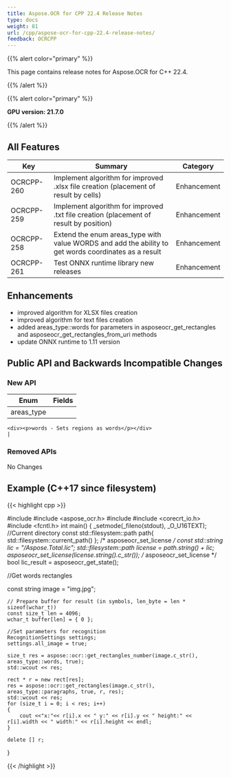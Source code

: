 ```yaml
---
title: Aspose.OCR for CPP 22.4 Release Notes
type: docs
weight: 81
url: /cpp/aspose-ocr-for-cpp-22.4-release-notes/
feedback: OCRCPP
---
```


{{% alert color="primary" %}}

This page contains release notes for Aspose.OCR for C++ 22.4.

{{% /alert %}}

{{% alert color="primary" %}}

**GPU version: 21.7.0**

{{% /alert %}}

## All Features

|Key|Summary|Category|
|---|---|---|
|OCRCPP-260| Implement algorithm for improved .xlsx file creation (placement of result by cells) |Enhancement|
|OCRCPP-259| Implement algorithm for improved .txt file creation (placement of result by position) |Enhancement|
|OCRCPP-258| Extend the enum areas_type with value WORDS and add the ability to get words coordinates as a result |Enhancement|
|OCRCPP-261| Test ONNX runtime library new releases |Enhancement|

## Enhancements

- improved algorithm for XLSX files creation
- improved algorithm for text files creation
- added areas_type::words for parameters in asposeocr_get_rectangles and asposeocr_get_rectangles_from_uri methods
- update ONNX runtime to 1.11 version


## Public API and Backwards Incompatible Changes

### New API

|Enum|Fields|
|---|---|
|areas_type|
	<div><p>words - Sets regions as words</p></div>
	|


### Removed APIs

No Changes

## Example (C++17 since filesystem)

{{< highlight cpp >}}

#include <iostream>
#include <aspose_ocr.h>
#include <filesystem>
#include <corecrt_io.h>
#include <fcntl.h>
int main()
{
_setmode(_fileno(stdout), _O_U16TEXT);
//Current directory const
std::filesystem::path path{ std::filesystem::current_path() };
/* asposeocr_set_license */
const std::string lic = "/Aspose.Total.lic";
std::filesystem::path license = path.string() + lic;
asposeocr_set_license(license.string().c_str());
/* asposeocr_set_license */
bool lic_result = asposeocr_get_state();

//Get words rectangles

const string image = "img.jpg";

	// Prepare buffer for result (in symbols, len_byte = len * sizeof(wchar_t))
	const size_t len = 4096;
    wchar_t buffer[len] = { 0 };
	
	//Set parameters for recognition 
    RecognitionSettings settings;
    settings.all_image = true;

    size_t res = aspose::ocr::get_rectangles_number(image.c_str(), areas_type::words, true);  
    std::wcout << res;

    rect * r = new rect[res];
    res = aspose::ocr::get_rectangles(image.c_str(), areas_type::paragraphs, true, r, res);
    std::wcout << res;
    for (size_t i = 0; i < res; i++)
    {
        cout <<"x:"<< r[i].x << " y:" << r[i].y << " height:" << r[i].width << " width:" << r[i].height << endl;
    }
	
	delete [] r;
}

{{< /highlight >}}
